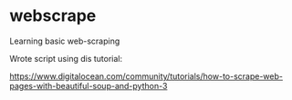 # webscrape
Learning basic web-scraping 

Wrote script using dis tutorial:

https://www.digitalocean.com/community/tutorials/how-to-scrape-web-pages-with-beautiful-soup-and-python-3

